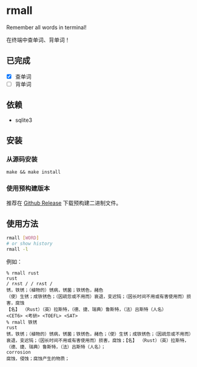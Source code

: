 # rmall

Remember all words in terminal!

在终端中查单词、背单词！

## 已完成

- [x] 查单词
- [ ] 背单词

## 依赖

- sqlite3

## 安装

### 从源码安装

```console
make && make install
```

### 使用预构建版本

推荐在 [Github Release](https://github.com/vaaandark/rmall/releases) 下载预构建二进制文件。

## 使用方法

```bash
rmall [WORD]
# or show history
rmall -l
```

例如：

```console
% rmall rust
rust
/ rʌst / / rʌst /
锈，铁锈；（植物的）锈病，锈菌；铁锈色，赭色
（使）生锈；成铁锈色；（因疏忽或不用而）衰退，变迟钝；（因长时间不用或有害使用而）损害，腐蚀
【名】 （Rust）（英）拉斯特，（德、捷、瑞典）鲁斯特，（法）吕斯特（人名）
<CET6> <考研> <TOEFL> <SAT>
% rmall 铁锈
rust
锈，铁锈；（植物的）锈病，锈菌；铁锈色，赭色；（使）生锈；成铁锈色；（因疏忽或不用而）衰退，变迟钝；（因长时间不用或有害使用而）损害，腐蚀；【名】 （Rust）（英）拉斯特，（德、捷、瑞典）鲁斯特，（法）吕斯特（人名）；
corrosion
腐蚀，侵蚀；腐蚀产生的物质；
```